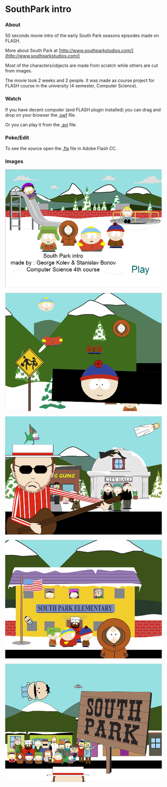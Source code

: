 # SouthPark intro

### About

50 seconds movie intro of the early South Park seasons episodes made on FLASH.

More about South Park at [http://www.southparkstudios.com/](http://www.southparkstudios.com/)

Most of the characters/objects are made from scratch while others are cut from images.

The movie took 2 weeks and 2 people. It was made as course project for FLASH course in the university (4 semester, Computer Science).

### Watch

If you have decent computer (and FLASH plugin installed) you can drag and drop on your browser the [.swf](https://github.com/raste/FlashSouthParkIntro/blob/master/SouthParkIntro.swf) file.

Or you can play it from the [.avi](https://github.com/raste/FlashSouthParkIntro/blob/master/SouthParkIntro.avi) file.

### Poke/Edit

To see the source open the [.fla](https://github.com/raste/FlashSouthParkIntro/blob/master/SouthParkIntro.fla) file in Adobe Flash CC.

### Images

![alt text](https://github.com/raste/FlashSouthParkIntro/blob/master/screenshots/start.png "Start screen")

![alt text](https://github.com/raste/FlashSouthParkIntro/blob/master/screenshots/arrangement.png "Assets arrangement")

![alt text](https://github.com/raste/FlashSouthParkIntro/blob/master/screenshots/cityhall.png "City Hall")

![alt text](https://github.com/raste/FlashSouthParkIntro/blob/master/screenshots/school.png "School")

![alt text](https://github.com/raste/FlashSouthParkIntro/blob/master/screenshots/stars.png "Stars")
